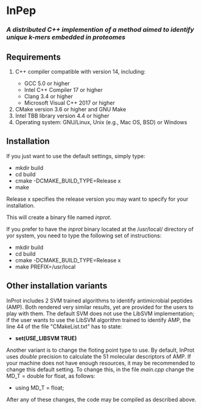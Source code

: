 <h1>InPep</h1>

<h3><i>A distributed C++ implemention of a method aimed to identify unique k-mers embedded in proteomes</i></h3>

<h2><b>Requirements</b></h2>
<ol>
  <li>C++ compiler compatible with version 14, including:</li>
    <ul>
      <li>GCC 5.0 or higher</li>
      <li>Intel C++ Compiler 17 or higher</li>
      <li>Clang 3.4 or higher</li>
      <li>Microsoft Visual C++ 2017 or higher</li>
    </ul>
  <li>CMake version 3.6 or higher and GNU Make</li>
  <li>Intel TBB library version 4.4 or higher</li>
  <li>Operating system: GNU/Linux, Unix (e.g., Mac OS, BSD) or Windows</li>
</ol>

<h2><b>Installation</b></h2>
If you just want to use the default settings, simply type:
<ul>
  <li>mkdir build</li>
  <li>cd build</li>
  <li>cmake -DCMAKE_BUILD_TYPE=Release x
  <li>make</li>
</ul>

Release x specifies the release version you may want to specify for your installation.

This will create a binary file named <i>inprot</i>.

If you prefer to have the <i>inprot</i> binary located at the /usr/local/ directory of yor system, you need to type the following set of instructions:
<ul>
  <li>mkdir build</li>
  <li>cd build</li>
  <li>cmake -DCMAKE_BUILD_TYPE=Release x
  <li>make PREFIX=/usr/local</li>
</ul>

<h2><b>Other installation variants</b></h2>
InProt includes 2 SVM trained algorithms to identify antimicrobial peptides (AMP). Both rendered very similar results, yet are provided for the users to play with them. The default SVM does not use the LibSVM implementation; if the user wants to use the LibSVM algorithm trained to identify AMP, the line 44 of the file "CMakeList.txt" has to state:

<ul>
  <li><b>set(USE_LIBSVM TRUE)</b></li>
</ul>

Another variant is to change the floting point type to use. By default, InProt uses <i>double</i> precision to calculate the 51 molecular descriptors of AMP. If your machine does not have enough resources, it may be recommended to change this default setting. To change this, in the file <i>main.cpp</i> change the MD_T = double for float, as follows:
<ul>
  <li>using MD_T = float;</li>
</ul>

After any of these changes, the code may be compiled as described above.
